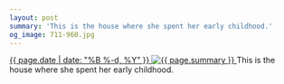 ```yaml
---
layout: post
summary: 'This is the house where she spent her early childhood.'
og_image: 711-960.jpg
---
```


<p>
 <time>
  <a href="/711">
   {{ page.date | date: "%B %-d, %Y" }}
  </a>
 </time>
 <a href="/711">
  <img alt="{{ page.summary }}" data-taken="10/22/2017" sizes="(min-width: 700px) 50vw, calc(100vw - 2rem)" src="{{ site.assets_url }}/711-480.jpg" srcset="{{ site.assets_url }}/711-240.jpg 240w, {{ site.assets_url }}/711-480.jpg 480w, {{ site.assets_url }}/711-720.jpg 720w, {{ site.assets_url }}/711-960.jpg 960w"/>
 </a>
 <span>
  This is the house where she spent her early childhood.
 </span>
</p>

